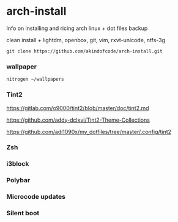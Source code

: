 # arch-install

Info on installing and ricing arch linux + dot files backup

clean install + lightdm, openbox, git, vim, rxvt-unicode, ntfs-3g

`git clone https://github.com/akindofcode/arch-install.git`

### wallpaper

`nitrogen ~/wallpapers`

### Tint2

https://gitlab.com/o9000/tint2/blob/master/doc/tint2.md

https://github.com/addy-dclxvi/Tint2-Theme-Collections

https://github.com/adi1090x/my_dotfiles/tree/master/.config/tint2

### Zsh

### i3block

### Polybar

### Microcode updates

### Silent boot
